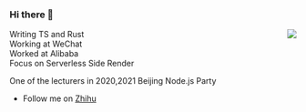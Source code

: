 ### Hi there 👋

<img align="right" src="https://github-readme-stats.vercel.app/api?username=zhangyuang&show_icons=true&theme=default_repocard" />

Writing TS and Rust   
Working at WeChat  
Worked at Alibaba  
Focus on Serverless Side Render  

One of the lecturers in 2020,2021 Beijing Node.js Party

- Follow me on [Zhihu](https://www.zhihu.com/people/zhang-yu-ang-67)
